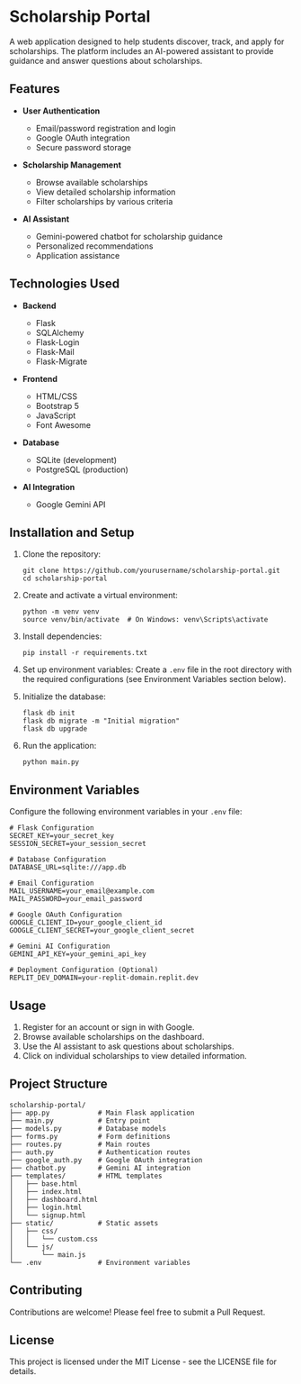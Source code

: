 # Scholarship Portal

A web application designed to help students discover, track, and apply for scholarships. The platform includes an AI-powered assistant to provide guidance and answer questions about scholarships.

## Features

- **User Authentication**
    - Email/password registration and login
    - Google OAuth integration
    - Secure password storage

- **Scholarship Management**
    - Browse available scholarships
    - View detailed scholarship information
    - Filter scholarships by various criteria

- **AI Assistant**
    - Gemini-powered chatbot for scholarship guidance
    - Personalized recommendations
    - Application assistance

## Technologies Used

- **Backend**
    - Flask
    - SQLAlchemy
    - Flask-Login
    - Flask-Mail
    - Flask-Migrate

- **Frontend**
    - HTML/CSS
    - Bootstrap 5
    - JavaScript
    - Font Awesome

- **Database**
    - SQLite (development)
    - PostgreSQL (production)

- **AI Integration**
    - Google Gemini API

## Installation and Setup

1. Clone the repository:
     ```
     git clone https://github.com/yourusername/scholarship-portal.git
     cd scholarship-portal
     ```

2. Create and activate a virtual environment:
     ```
     python -m venv venv
     source venv/bin/activate  # On Windows: venv\Scripts\activate
     ```

3. Install dependencies:
     ```
     pip install -r requirements.txt
     ```

4. Set up environment variables:
     Create a `.env` file in the root directory with the required configurations (see Environment Variables section below).

5. Initialize the database:
     ```
     flask db init
     flask db migrate -m "Initial migration"
     flask db upgrade
     ```

6. Run the application:
     ```
     python main.py
     ```

## Environment Variables

Configure the following environment variables in your `.env` file:

```
# Flask Configuration
SECRET_KEY=your_secret_key
SESSION_SECRET=your_session_secret

# Database Configuration
DATABASE_URL=sqlite:///app.db

# Email Configuration
MAIL_USERNAME=your_email@example.com
MAIL_PASSWORD=your_email_password

# Google OAuth Configuration
GOOGLE_CLIENT_ID=your_google_client_id
GOOGLE_CLIENT_SECRET=your_google_client_secret

# Gemini AI Configuration
GEMINI_API_KEY=your_gemini_api_key

# Deployment Configuration (Optional)
REPLIT_DEV_DOMAIN=your-replit-domain.replit.dev
```

## Usage

1. Register for an account or sign in with Google.
2. Browse available scholarships on the dashboard.
3. Use the AI assistant to ask questions about scholarships.
4. Click on individual scholarships to view detailed information.

## Project Structure

```
scholarship-portal/
├── app.py            # Main Flask application
├── main.py           # Entry point
├── models.py         # Database models
├── forms.py          # Form definitions
├── routes.py         # Main routes
├── auth.py           # Authentication routes
├── google_auth.py    # Google OAuth integration
├── chatbot.py        # Gemini AI integration
├── templates/        # HTML templates
│   ├── base.html
│   ├── index.html
│   ├── dashboard.html
│   ├── login.html
│   └── signup.html
├── static/           # Static assets
│   ├── css/
│   │   └── custom.css
│   └── js/
│       └── main.js
└── .env              # Environment variables
```

## Contributing

Contributions are welcome! Please feel free to submit a Pull Request.

## License

This project is licensed under the MIT License - see the LICENSE file for details.